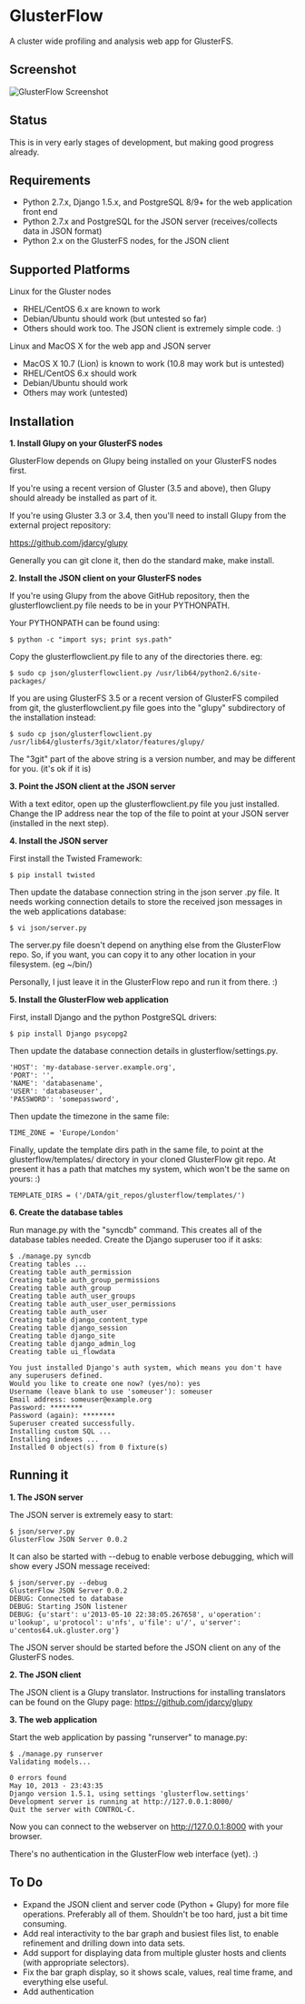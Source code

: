 GlusterFlow
===========

A cluster wide profiling and analysis web app for GlusterFS.

Screenshot
----------

![GlusterFlow Screenshot](https://github.com/justinclift/glusterflow/raw/master/ui/static/ui/screenshots/glusterflow_screenshot_0.0.1.png "GlusterFlow Screenshot")

Status
------

This is in very early stages of development, but making good progress already.

Requirements
------------

* Python 2.7.x, Django 1.5.x, and PostgreSQL 8/9+ for the web application front end
* Python 2.7.x and PostgreSQL for the JSON server (receives/collects data in JSON format)
* Python 2.x on the GlusterFS nodes, for the JSON client

Supported Platforms
-------------------

Linux for the Gluster nodes
* RHEL/CentOS 6.x are known to work
* Debian/Ubuntu should work (but untested so far)
* Others should work too.  The JSON client is extremely simple code. :)

Linux and MacOS X for the web app and JSON server
* MacOS X 10.7 (Lion) is known to work (10.8 may work but is untested)
* RHEL/CentOS 6.x should work
* Debian/Ubuntu should work
* Others may work (untested)

Installation
------------

__1. Install Glupy on your GlusterFS nodes__

GlusterFlow depends on Glupy being installed on your GlusterFS nodes first.

If you're using a recent version of Gluster (3.5 and above), then Glupy should
already be installed as part of it.

If you're using Gluster 3.3 or 3.4, then you'll need to install Glupy from the
external project repository:

  https://github.com/jdarcy/glupy

Generally you can git clone it, then do the standard make, make install.

__2. Install the JSON client on your GlusterFS nodes__

If you're using Glupy from the above GitHub repository, then the
glusterflowclient.py file needs to be in your PYTHONPATH.

Your PYTHONPATH can be found using:

    $ python -c "import sys; print sys.path"

Copy the glusterflowclient.py file to any of the directories there. eg:

    $ sudo cp json/glusterflowclient.py /usr/lib64/python2.6/site-packages/

If you are using GlusterFS 3.5 or a recent version of GlusterFS compiled from
git, the glusterflowclient.py file goes into the "glupy" subdirectory of the
installation instead:

    $ sudo cp json/glusterflowclient.py /usr/lib64/glusterfs/3git/xlator/features/glupy/

The "3git" part of the above string is a version number, and may be different
for you. (it's ok if it is)

__3. Point the JSON client at the JSON server__

With a text editor, open up the glusterflowclient.py file you just installed.
Change the IP address near the top of the file to point at your JSON server
(installed in the next step).

__4. Install the JSON server__

First install the Twisted Framework:

    $ pip install twisted

Then update the database connection string in the json server .py file.  It
needs working connection details to store the received json messages in the
web applications database:

    $ vi json/server.py

The server.py file doesn't depend on anything else from the GlusterFlow repo.
So, if you want, you can copy it to any other location in your filesystem.
(eg ~/bin/)

Personally, I just leave it in the GlusterFlow repo and run it from there. :)

__5. Install the GlusterFlow web application__

First, install Django and the python PostgreSQL drivers:

    $ pip install Django psycopg2

Then update the database connection details in glusterflow/settings.py.

    'HOST': 'my-database-server.example.org',
    'PORT': '',
    'NAME': 'databasename',
    'USER': 'databaseuser',
    'PASSWORD': 'somepassword',

Then update the timezone in the same file:

    TIME_ZONE = 'Europe/London'

Finally, update the template dirs path in the same file, to point at the
glusterflow/templates/ directory in your cloned GlusterFlow git repo. At
present it has a path that matches my system, which won't be the same on
yours: :)

    TEMPLATE_DIRS = ('/DATA/git_repos/glusterflow/templates/')

__6. Create the database tables__

Run manage.py with the "syncdb" command.  This creates all of the database
tables needed.  Create the Django superuser too if it asks:

    $ ./manage.py syncdb
    Creating tables ...
    Creating table auth_permission
    Creating table auth_group_permissions
    Creating table auth_group
    Creating table auth_user_groups
    Creating table auth_user_user_permissions
    Creating table auth_user
    Creating table django_content_type
    Creating table django_session
    Creating table django_site
    Creating table django_admin_log
    Creating table ui_flowdata

    You just installed Django's auth system, which means you don't have any superusers defined.
    Would you like to create one now? (yes/no): yes
    Username (leave blank to use 'someuser'): someuser
    Email address: someuser@example.org
    Password: ********
    Password (again): ********
    Superuser created successfully.
    Installing custom SQL ...
    Installing indexes ...
    Installed 0 object(s) from 0 fixture(s)

Running it
----------

__1. The JSON server__

The JSON server is extremely easy to start:

    $ json/server.py
    GlusterFlow JSON Server 0.0.2

It can also be started with --debug to enable verbose debugging, which will
show every JSON message received:

    $ json/server.py --debug
    GlusterFlow JSON Server 0.0.2
    DEBUG: Connected to database
    DEBUG: Starting JSON listener
    DEBUG: {u'start': u'2013-05-10 22:38:05.267658', u'operation': u'lookup', u'protocol': u'nfs', u'file': u'/', u'server': u'centos64.uk.gluster.org'}

The JSON server should be started before the JSON client on any of the
GlusterFS nodes.

__2. The JSON client__

The JSON client is a Glupy translator.  Instructions for installing translators
can be found on the Glupy page: https://github.com/jdarcy/glupy

__3. The web application__

Start the web application by passing "runserver" to manage.py:

    $ ./manage.py runserver
    Validating models...

    0 errors found
    May 10, 2013 - 23:43:35
    Django version 1.5.1, using settings 'glusterflow.settings'
    Development server is running at http://127.0.0.1:8000/
    Quit the server with CONTROL-C.

Now you can connect to the webserver on http://127.0.0.1:8000 with your browser.

There's no authentication in the GlusterFlow web interface (yet). :)

To Do
-----

* Expand the JSON client and server code (Python + Glupy) for more file operations.  Preferably all of them.  Shouldn't be too hard, just a bit time consuming.
* Add real interactivity to the bar graph and busiest files list, to enable refinement and drilling down into data sets.
* Add support for displaying data from multiple gluster hosts and clients (with appropriate selectors).
* Fix the bar graph display, so it shows scale, values, real time frame, and everything else useful.
* Add authentication
